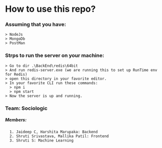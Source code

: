 # How to use this repo?

### Assuming that you have:

    > NodeJs
    > MongoDb
    > PostMan

### Strps to run the server on your machine:

    > Go to dir .\BackEnd\redis\64bit
    > And run redis-server.exe (we are running this to set up RunTime env for Redis)
    > open this directory in your favorite editor.
    > In your favorite CLI run these commands:
      > npm i
      > npm start
    > Now the server is up and running.

### Team: Sociologic

##### Members:

      1. Jaideep C, Harshita Marupaka: Backend
      2. Shruti Srivastava, Mallika Patil: Frontend
      3. Shruti S: Machine Learning
